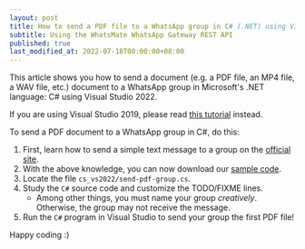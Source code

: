 ```yaml
---
layout: post
title: How to send a PDF file to a WhatsApp group in C# (.NET) using Visual Studio 2022
subtitle: Using the WhatsMate WhatsApp Gateway REST API
published: true
last_modified_at: 2022-07-18T00:00:00+08:00
---
```


This article shows you how to send a document (e.g. a PDF file, an MP4 file, a WAV file, etc.) document to a WhatsApp group in Microsoft's .NET language: C# using Visual Studio 2022.

If you are using Visual Studio 2019, please read [this tutorial](/2018-01-23-send-whatsapp-pdf-group-c-sharp-dot-net/) instead.

To send a PDF document to a WhatsApp group in C#, do this:

1. First, learn how to send a simple text message to a group on the [official site](https://www.whatsmate.net/whatsapp-group-message-api.html). 
2. With the above knowledge, you can now download our [sample code](https://github.com/whatsmate/wa-demos/archive/master.zip).
3. Locate the file `cs_vs2022/send-pdf-group.cs`.  <script src="https://gist.github.com/whatsmate/fc844214762e362d116960e2a03b89ac.js"></script>
4. Study the `C#` source code and customize the TODO/FIXME lines.
   * Among other things, you must name your group *creatively*. Otherwise, the group may not receive the message.
5. Run the `C#` program in Visual Studio to send your group the first PDF file!


Happy coding :) 


<br>
<script async src="//pagead2.googlesyndication.com/pagead/js/adsbygoogle.js"></script>
<ins class="adsbygoogle"
     style="display:inline-block;width:728px;height:90px"
     data-ad-client="ca-pub-7383487179928477"
     data-ad-slot="6959057004"></ins>
<script>
(adsbygoogle = window.adsbygoogle || []).push({});
</script>
<br>

